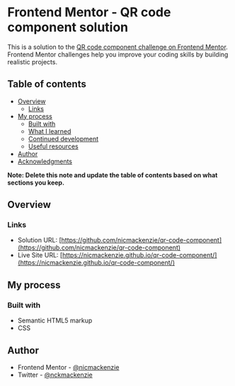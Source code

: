 # Frontend Mentor - QR code component solution

This is a solution to the [QR code component challenge on Frontend Mentor](https://www.frontendmentor.io/challenges/qr-code-component-iux_sIO_H). Frontend Mentor challenges help you improve your coding skills by building realistic projects.

## Table of contents

- [Overview](#overview)
  - [Links](#links)
- [My process](#my-process)
  - [Built with](#built-with)
  - [What I learned](#what-i-learned)
  - [Continued development](#continued-development)
  - [Useful resources](#useful-resources)
- [Author](#author)
- [Acknowledgments](#acknowledgments)

**Note: Delete this note and update the table of contents based on what sections you keep.**

## Overview

### Links

- Solution URL: [https://github.com/nicmackenzie/qr-code-component](https://github.com/nicmackenzie/qr-code-component)
- Live Site URL: [https://nicmackenzie.github.io/qr-code-component/](https://nicmackenzie.github.io/qr-code-component/)

## My process

### Built with

- Semantic HTML5 markup
- CSS

## Author

- Frontend Mentor - [@nicmackenzie](https://www.frontendmentor.io/profile/nicmackenzie)
- Twitter - [@nckmackenzie](https://www.twitter.com/nckmackenzie)
